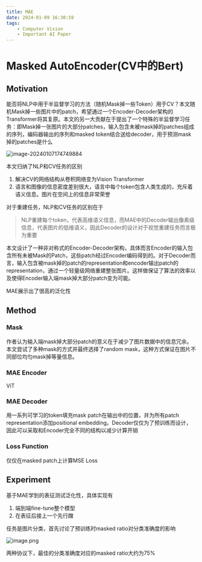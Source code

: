 ```yaml
---
title: MAE
date: 2024-01-09 16:30:59
tags:
    - Computer Vision
    - Important AI Paper
---
```

# Masked AutoEncoder(CV中的Bert)

## Motivation

能否将NLP中用于半监督学习的方法（随机Mask掉一些Token）用于CV？本文随机Mask掉一些图片中的patch，希望通过一个Encoder-Decoder架构的Transformer将其复原。本文的另一大贡献在于提出了一个特殊的半监督学习任务：即Mask掉一张图片的大部分patches，输入包含未被mask掉的patches组成的序列，编码器输出的序列和masked token结合送给decoder，用于预测mask掉的patches是什么

![image-20240107174749884](https://s2.loli.net/2024/01/07/SK7jICYbtJyf43p.png)

本文归纳了NLP和CV任务的区别

1. 解决CV的网络结构从卷积网络变为Vision Transformer
2. 语言和图像的信息密度差别很大，语言中每个token包含人类生成的，充斥着语义信息。图片在空间上的信息非常荣誉

对于重建任务，NLP和CV任务的区别在于

> NLP重建每个token，代表高维语义信息，而MAE中的Decoder输出像素级信息，代表图片的低维语义，因此Decoder的设计对于视觉重建任务而言极为重要

本文设计了一种非对称式的Encoder-Decoder架构，具体而言Encoder的输入包含所有未被Mask的Patch，这些patch经过Encoder编码得到的。对于Decoder而言，输入包含被mask掉的patch的representation和encoder输出patch的representation，通过一个轻量级网络重建整张图片。这样做保证了算法的效率以及使得Encoder输入端mask掉大部分patch变为可能。

MAE展示出了很高的泛化性

## Method

### Mask

作者认为输入端mask掉大部分patch的意义在于减少了图片数据中的信息冗余。本文尝试了多种mask的方式并最终选择了random mask，这种方式保证在图片不同部位均匀mask掉等量信息。

### MAE Encoder

ViT

### MAE Decoder

用一系列可学习的token填充mask patch在输出中的位置，并为所有patch representation添加positional embedding。Decoder仅仅为了预训练而设计，因此可以采取和Encoder完全不同的结构以减少计算开销

### Loss Function

仅仅在masked patch上计算MSE Loss

## Experiment

基于MAE学到的表征测试泛化性，具体实现有

1. 端到端fine-tune整个模型
2. 在表征后接上一个先行蹭

任务是图片分类，首先讨论了预训练时masked ratio对分类准确度的影响

![image.png](https://s2.loli.net/2024/01/09/sXLG1FdolTVctZh.png)

两种协议下，最佳的分类准确度对应的masked ratio大约为75%
